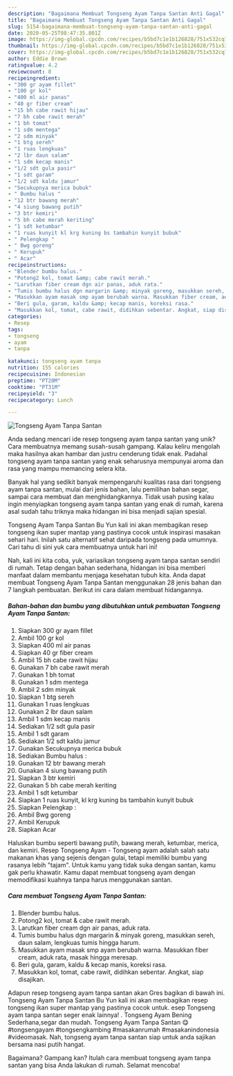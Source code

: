 ```yaml
---
description: "Bagaimana Membuat Tongseng Ayam Tanpa Santan Anti Gagal"
title: "Bagaimana Membuat Tongseng Ayam Tanpa Santan Anti Gagal"
slug: 5154-bagaimana-membuat-tongseng-ayam-tanpa-santan-anti-gagal
date: 2020-05-25T08:47:35.801Z
image: https://img-global.cpcdn.com/recipes/b5bd7c1e1b126828/751x532cq70/tongseng-ayam-tanpa-santan-foto-resep-utama.jpg
thumbnail: https://img-global.cpcdn.com/recipes/b5bd7c1e1b126828/751x532cq70/tongseng-ayam-tanpa-santan-foto-resep-utama.jpg
cover: https://img-global.cpcdn.com/recipes/b5bd7c1e1b126828/751x532cq70/tongseng-ayam-tanpa-santan-foto-resep-utama.jpg
author: Eddie Brown
ratingvalue: 4.2
reviewcount: 8
recipeingredient:
- "300 gr ayam fillet"
- "100 gr kol"
- "400 ml air panas"
- "40 gr fiber cream"
- "15 bh cabe rawit hijau"
- "7 bh cabe rawit merah"
- "1 bh tomat"
- "1 sdm mentega"
- "2 sdm minyak"
- "1 btg sereh"
- "1 ruas lengkuas"
- "2 lbr daun salam"
- "1 sdm kecap manis"
- "1/2 sdt gula pasir"
- "1 sdt garam"
- "1/2 sdt kaldu jamur"
- "Secukupnya merica bubuk"
- " Bumbu halus "
- "12 btr bawang merah"
- "4 siung bawang putih"
- "3 btr kemiri"
- "5 bh cabe merah keriting"
- "1 sdt ketumbar"
- "1 ruas kunyit kl krg kuning bs tambahin kunyit bubuk"
- " Pelengkap "
- " Bwg goreng"
- " Kerupuk"
- " Acar"
recipeinstructions:
- "Blender bumbu halus."
- "Potong2 kol, tomat &amp; cabe rawit merah."
- "Larutkan fiber cream dgn air panas, aduk rata."
- "Tumis bumbu halus dgn margarin &amp; minyak goreng, masukkan sereh, daun salam, lengkuas tumis hingga harum."
- "Masukkan ayam masak smp ayam berubah warna. Masukkan fiber cream, aduk rata, masak hingga meresap."
- "Beri gula, garam, kaldu &amp; kecap manis, koreksi rasa."
- "Masukkan kol, tomat, cabe rawit, didihkan sebentar. Angkat, siap disajikan."
categories:
- Resep
tags:
- tongseng
- ayam
- tanpa

katakunci: tongseng ayam tanpa 
nutrition: 155 calories
recipecuisine: Indonesian
preptime: "PT20M"
cooktime: "PT31M"
recipeyield: "3"
recipecategory: Lunch

---
```



![Tongseng Ayam Tanpa Santan](https://img-global.cpcdn.com/recipes/b5bd7c1e1b126828/751x532cq70/tongseng-ayam-tanpa-santan-foto-resep-utama.jpg)

Anda sedang mencari ide resep tongseng ayam tanpa santan yang unik? Cara membuatnya memang susah-susah gampang. Kalau keliru mengolah maka hasilnya akan hambar dan justru cenderung tidak enak. Padahal tongseng ayam tanpa santan yang enak seharusnya mempunyai aroma dan rasa yang mampu memancing selera kita.

Banyak hal yang sedikit banyak mempengaruhi kualitas rasa dari tongseng ayam tanpa santan, mulai dari jenis bahan, lalu pemilihan bahan segar, sampai cara membuat dan menghidangkannya. Tidak usah pusing kalau ingin menyiapkan tongseng ayam tanpa santan yang enak di rumah, karena asal sudah tahu triknya maka hidangan ini bisa menjadi sajian spesial.

Tongseng Ayam Tanpa Santan Bu Yun kali ini akan membagikan resep tongseng ikan super mantap yang pastinya cocok untuk inspirasi masakan sehari hari. Inilah satu alternatif sehat daripada tongseng pada umumnya. Cari tahu di sini yuk cara membuatnya untuk hari ini!


Nah, kali ini kita coba, yuk, variasikan tongseng ayam tanpa santan sendiri di rumah. Tetap dengan bahan sederhana, hidangan ini bisa memberi manfaat dalam membantu menjaga kesehatan tubuh kita. Anda dapat membuat Tongseng Ayam Tanpa Santan menggunakan 28 jenis bahan dan 7 langkah pembuatan. Berikut ini cara dalam membuat hidangannya.

<!--inarticleads1-->

##### Bahan-bahan dan bumbu yang dibutuhkan untuk pembuatan Tongseng Ayam Tanpa Santan:

1. Siapkan 300 gr ayam fillet
1. Ambil 100 gr kol
1. Siapkan 400 ml air panas
1. Siapkan 40 gr fiber cream
1. Ambil 15 bh cabe rawit hijau
1. Gunakan 7 bh cabe rawit merah
1. Gunakan 1 bh tomat
1. Gunakan 1 sdm mentega
1. Ambil 2 sdm minyak
1. Siapkan 1 btg sereh
1. Gunakan 1 ruas lengkuas
1. Gunakan 2 lbr daun salam
1. Ambil 1 sdm kecap manis
1. Sediakan 1/2 sdt gula pasir
1. Ambil 1 sdt garam
1. Sediakan 1/2 sdt kaldu jamur
1. Gunakan Secukupnya merica bubuk
1. Sediakan  Bumbu halus :
1. Gunakan 12 btr bawang merah
1. Gunakan 4 siung bawang putih
1. Siapkan 3 btr kemiri
1. Gunakan 5 bh cabe merah keriting
1. Ambil 1 sdt ketumbar
1. Siapkan 1 ruas kunyit, kl krg kuning bs tambahin kunyit bubuk
1. Siapkan  Pelengkap :
1. Ambil  Bwg goreng
1. Ambil  Kerupuk
1. Siapkan  Acar


Haluskan bumbu seperti bawang putih, bawang merah, ketumbar, merica, dan kemiri. Resep Tongseng Ayam - Tongseng ayam adalah salah satu makanan khas yang sejenis dengan gulai, tetapi memiliki bumbu yang rasanya lebih &#34;tajam&#34;. Untuk kamu yang tidak suka dengan santan, kamu gak perlu khawatir. Kamu dapat membuat tongseng ayam dengan memodifikasi kuahnya tanpa harus menggunakan santan. 

<!--inarticleads2-->

##### Cara membuat Tongseng Ayam Tanpa Santan:

1. Blender bumbu halus.
1. Potong2 kol, tomat &amp; cabe rawit merah.
1. Larutkan fiber cream dgn air panas, aduk rata.
1. Tumis bumbu halus dgn margarin &amp; minyak goreng, masukkan sereh, daun salam, lengkuas tumis hingga harum.
1. Masukkan ayam masak smp ayam berubah warna. Masukkan fiber cream, aduk rata, masak hingga meresap.
1. Beri gula, garam, kaldu &amp; kecap manis, koreksi rasa.
1. Masukkan kol, tomat, cabe rawit, didihkan sebentar. Angkat, siap disajikan.


Adapun resep tongseng ayam tanpa santan akan Gres bagikan di bawah ini. Tongseng Ayam Tanpa Santan Bu Yun kali ini akan membagikan resep tongseng ikan super mantap yang pastinya cocok untuk. esep Tongseng ayam tanpa santan seger enak lainnya! . Tongseng Ayam Bening Sederhana,segar dan mudah. Tongseng Ayam Tanpa Santan 😋 #tongsengayam #tongsengkambing #masakanrumah #masakanindonesia #videomasak. Nah, tongseng ayam tanpa santan siap untuk anda sajikan bersama nasi putih hangat. 

Bagaimana? Gampang kan? Itulah cara membuat tongseng ayam tanpa santan yang bisa Anda lakukan di rumah. Selamat mencoba!
